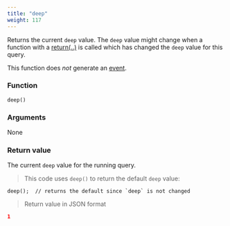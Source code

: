 ```yaml
---
title: "deep"
weight: 117
---
```


Returns the current `deep` value. The `deep` value might change when a function with a [return(..)](../../collection-api/return) is called which has changed the `deep` value for this query.

This function does *not* generate an [event](../../events).

### Function

`deep()`

### Arguments

None

### Return value

The current `deep` value for the running query.

> This code uses `deep()` to return the default `deep` value:

```thingsdb,json_response
deep();  // returns the default since `deep` is not changed
```

> Return value in JSON format

```json
1
```
